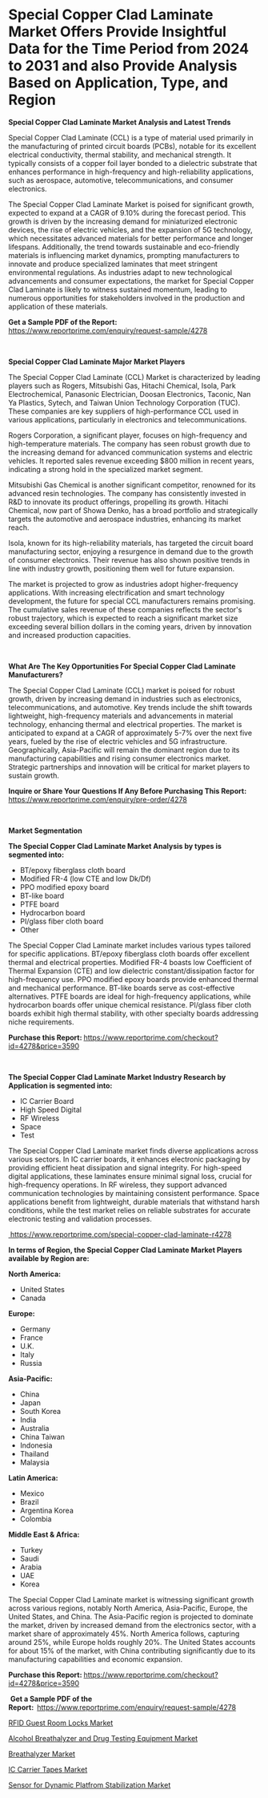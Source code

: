 <p><h1>Special Copper Clad Laminate Market Offers Provide Insightful Data for the Time Period from 2024 to 2031 and also Provide Analysis Based on Application, Type, and Region</h1></p><p><strong>Special Copper Clad Laminate Market Analysis and Latest Trends</strong></p>
<p><p>Special Copper Clad Laminate (CCL) is a type of material used primarily in the manufacturing of printed circuit boards (PCBs), notable for its excellent electrical conductivity, thermal stability, and mechanical strength. It typically consists of a copper foil layer bonded to a dielectric substrate that enhances performance in high-frequency and high-reliability applications, such as aerospace, automotive, telecommunications, and consumer electronics.</p><p>The Special Copper Clad Laminate Market is poised for significant growth, expected to expand at a CAGR of 9.10% during the forecast period. This growth is driven by the increasing demand for miniaturized electronic devices, the rise of electric vehicles, and the expansion of 5G technology, which necessitates advanced materials for better performance and longer lifespans. Additionally, the trend towards sustainable and eco-friendly materials is influencing market dynamics, prompting manufacturers to innovate and produce specialized laminates that meet stringent environmental regulations. As industries adapt to new technological advancements and consumer expectations, the market for Special Copper Clad Laminate is likely to witness sustained momentum, leading to numerous opportunities for stakeholders involved in the production and application of these materials.</p></p>
<p><strong>Get a Sample PDF of the Report:&nbsp;</strong> <a href="https://www.reportprime.com/enquiry/request-sample/4278">https://www.reportprime.com/enquiry/request-sample/4278</a></p>
<p>&nbsp;</p>
<p><strong>Special Copper Clad Laminate Major Market Players</strong></p>
<p><p>The Special Copper Clad Laminate (CCL) Market is characterized by leading players such as Rogers, Mitsubishi Gas, Hitachi Chemical, Isola, Park Electrochemical, Panasonic Electrician, Doosan Electronics, Taconic, Nan Ya Plastics, Sytech, and Taiwan Union Technology Corporation (TUC). These companies are key suppliers of high-performance CCL used in various applications, particularly in electronics and telecommunications.</p><p>Rogers Corporation, a significant player, focuses on high-frequency and high-temperature materials. The company has seen robust growth due to the increasing demand for advanced communication systems and electric vehicles. It reported sales revenue exceeding $800 million in recent years, indicating a strong hold in the specialized market segment.</p><p>Mitsubishi Gas Chemical is another significant competitor, renowned for its advanced resin technologies. The company has consistently invested in R&D to innovate its product offerings, propelling its growth. Hitachi Chemical, now part of Showa Denko, has a broad portfolio and strategically targets the automotive and aerospace industries, enhancing its market reach.</p><p>Isola, known for its high-reliability materials, has targeted the circuit board manufacturing sector, enjoying a resurgence in demand due to the growth of consumer electronics. Their revenue has also shown positive trends in line with industry growth, positioning them well for future expansion.</p><p>The market is projected to grow as industries adopt higher-frequency applications. With increasing electrification and smart technology development, the future for special CCL manufacturers remains promising. The cumulative sales revenue of these companies reflects the sector's robust trajectory, which is expected to reach a significant market size exceeding several billion dollars in the coming years, driven by innovation and increased production capacities.</p></p>
<p>&nbsp;</p>
<p><strong>What Are The Key Opportunities For Special Copper Clad Laminate Manufacturers?</strong></p>
<p><p>The Special Copper Clad Laminate (CCL) market is poised for robust growth, driven by increasing demand in industries such as electronics, telecommunications, and automotive. Key trends include the shift towards lightweight, high-frequency materials and advancements in material technology, enhancing thermal and electrical properties. The market is anticipated to expand at a CAGR of approximately 5-7% over the next five years, fueled by the rise of electric vehicles and 5G infrastructure. Geographically, Asia-Pacific will remain the dominant region due to its manufacturing capabilities and rising consumer electronics market. Strategic partnerships and innovation will be critical for market players to sustain growth.</p></p>
<p><strong>Inquire or Share Your Questions If Any Before Purchasing This Report:</strong> <a href="https://www.reportprime.com/enquiry/pre-order/4278">https://www.reportprime.com/enquiry/pre-order/4278</a></p>
<p>&nbsp;</p>
<p><strong>Market Segmentation</strong></p>
<p><strong>The Special Copper Clad Laminate Market Analysis by types is segmented into:</strong></p>
<p><ul><li>BT/epoxy fiberglass cloth board</li><li>Modified FR-4 (low CTE and low Dk/Df)</li><li>PPO modified epoxy board</li><li>BT-like board</li><li>PTFE board</li><li>Hydrocarbon board</li><li>PI/glass fiber cloth board</li><li>Other</li></ul></p>
<p><p>The Special Copper Clad Laminate market includes various types tailored for specific applications. BT/epoxy fiberglass cloth boards offer excellent thermal and electrical properties. Modified FR-4 boasts low Coefficient of Thermal Expansion (CTE) and low dielectric constant/dissipation factor for high-frequency use. PPO modified epoxy boards provide enhanced thermal and mechanical performance. BT-like boards serve as cost-effective alternatives. PTFE boards are ideal for high-frequency applications, while hydrocarbon boards offer unique chemical resistance. PI/glass fiber cloth boards exhibit high thermal stability, with other specialty boards addressing niche requirements.</p></p>
<p><strong>Purchase this Report:&nbsp;</strong><a href="https://www.reportprime.com/checkout?id=4278&price=3590">https://www.reportprime.com/checkout?id=4278&price=3590</a></p>
<p>&nbsp;</p>
<p><strong>The Special Copper Clad Laminate Market Industry Research by Application is segmented into:</strong></p>
<p><ul><li>IC Carrier Board</li><li>High Speed Digital</li><li>RF Wireless</li><li>Space</li><li>Test</li></ul></p>
<p><p>The Special Copper Clad Laminate market finds diverse applications across various sectors. In IC carrier boards, it enhances electronic packaging by providing efficient heat dissipation and signal integrity. For high-speed digital applications, these laminates ensure minimal signal loss, crucial for high-frequency operations. In RF wireless, they support advanced communication technologies by maintaining consistent performance. Space applications benefit from lightweight, durable materials that withstand harsh conditions, while the test market relies on reliable substrates for accurate electronic testing and validation processes.</p></p>
<p><a href="https://www.reportprime.com/special-copper-clad-laminate-r4278">&nbsp;https://www.reportprime.com/special-copper-clad-laminate-r4278</a></p>
<p><strong>In terms of Region, the Special Copper Clad Laminate Market Players available by Region are:</strong></p>
<p>
    <p> <strong> North America: </strong>
        <ul>
            <li>United States</li>
            <li>Canada</li>
        </ul>
        </p> 
    <p> <strong> Europe: </strong>
        <ul>
            <li>Germany</li>
            <li>France</li>
            <li>U.K.</li>
            <li>Italy</li>
            <li>Russia</li>
        </ul>
        </p> 
    <p> <strong> Asia-Pacific: </strong>
        <ul>
            <li>China</li>
            <li>Japan</li>
            <li>South Korea</li>
            <li>India</li>
            <li>Australia</li>
            <li>China Taiwan</li>
            <li>Indonesia</li>
            <li>Thailand</li>
            <li>Malaysia</li>
        </ul>
        </p> 
    <p> <strong> Latin America: </strong>
        <ul>
            <li>Mexico</li>
            <li>Brazil</li>
            <li>Argentina Korea</li>
            <li>Colombia</li>
        </ul>
        </p> 
    <p> <strong> Middle East & Africa: </strong>
        <ul>
            <li>Turkey</li>
            <li>Saudi</li>
            <li>Arabia</li>
            <li>UAE</li>
            <li>Korea</li>
        </ul>
    </p>
    </p>
<p><p>The Special Copper Clad Laminate market is witnessing significant growth across various regions, notably North America, Asia-Pacific, Europe, the United States, and China. The Asia-Pacific region is projected to dominate the market, driven by increased demand from the electronics sector, with a market share of approximately 45%. North America follows, capturing around 25%, while Europe holds roughly 20%. The United States accounts for about 15% of the market, with China contributing significantly due to its manufacturing capabilities and economic expansion.</p></p>
<p><strong>Purchase this Report: </strong><a href="https://www.reportprime.com/checkout?id=4278&price=3590">https://www.reportprime.com/checkout?id=4278&price=3590</a></p>
<p>&nbsp;<strong>Get a Sample PDF of the Report:&nbsp;&nbsp;</strong><a href="https://www.reportprime.com/enquiry/request-sample/4278">https://www.reportprime.com/enquiry/request-sample/4278</a></p>
<p><strong></strong></p>
<p><p><a href="https://issuu.com/reportprime-2/docs/rfid-guest-room-locks-market-size-2_88a651fcb24c6a">RFID Guest Room Locks Market</a></p><p><a href="https://www.linkedin.com/pulse/alcohol-breathalyzer-drug-testing-equipment-market-trends-6bzme?trackingId=91oYUHDoRXKo7JVnpB3lhQ%3D%3D">Alcohol Breathalyzer and Drug Testing Equipment Market</a></p><p><a href="https://www.linkedin.com/pulse/driving-market-forces-breathalyzer-trends-future-forecasts-cqtje?trackingId=4W1eFA92QDuH2fipgHs6dg%3D%3D">Breathalyzer Market</a></p><p><a href="https://github.com/luckyshygirl/Market-Research-Report-List-6/blob/main/ic-carrier-tapes-market.md">IC Carrier Tapes Market</a></p><p><a href="https://issuu.com/reportprime-2/docs/sensor-for-dynamic-platfrom-stabili_29bbae0d3975c2">Sensor for Dynamic Platfrom Stabilization Market</a></p></p>